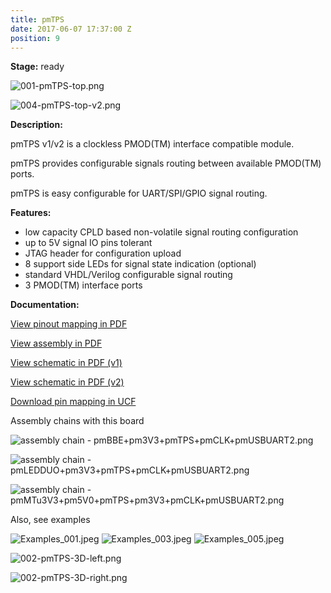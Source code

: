 ```yaml
---
title: pmTPS
date: 2017-06-07 17:37:00 Z
position: 9
---
```


**Stage:** ready

![001-pmTPS-top.png](/uploads/pmTPS/001-pmTPS-top.png)

![004-pmTPS-top-v2.png](/uploads/pmTPS/004-pmTPS-top-v2.png)

**Description:**

pmTPS v1/v2 is a clockless PMOD(TM) interface compatible module.

pmTPS provides configurable signals routing between available PMOD(TM) ports. 

pmTPS is easy configurable for UART/SPI/GPIO signal routing.

**Features:**

* low capacity CPLD based non-volatile signal routing configuration
* up to 5V signal IO pins tolerant
* JTAG header for configuration upload
* 8 support side LEDs for signal state indication (optional)
* standard VHDL/Verilog configurable signal routing
* 3 PMOD(TM) interface ports

**Documentation:**

[View pinout mapping in PDF](/uploads/pmTPS/pmTPS_Specification.pdf)

[View assembly in PDF](/uploads/pmTPS/pmTPS_assembly_drawings.pdf)

[View schematic in PDF (v1)](/uploads/pmTPS/SCH_pmTPS_xc9572.pdf)

[View schematic in PDF (v2)](/uploads/pmTPS/SCH_pmTPS_v2.pdf)

[Download pin mapping in UCF](/uploads/pmTPS/pmTPS_ucf.ucf)

Assembly chains with this board

![assembly chain - pmBBE+pm3V3+pmTPS+pmCLK+pmUSBUART2.png](/uploads/pmTPS/assembly%20chain%20-%20pmBBE+pm3V3+pmTPS+pmCLK+pmUSBUART2.png)

![assembly chain - pmLEDDUO+pm3V3+pmTPS+pmCLK+pmUSBUART2.png](/uploads/pmTPS/assembly%20chain%20-%20pmLEDDUO+pm3V3+pmTPS+pmCLK+pmUSBUART2.png)

![assembly chain - pmMTu3V3+pm5V0+pmTPS+pm3V3+pmCLK+pmUSBUART2.png](/uploads/pmTPS/assembly%20chain%20-%20pmMTu3V3+pm5V0+pmTPS+pm3V3+pmCLK+pmUSBUART2.png)

Also, see examples

![Examples_001.jpeg](/uploads/pmTPS/Examples_001.jpeg)
![Examples_003.jpeg](/uploads/pmTPS/Examples_003.jpeg)
![Examples_005.jpeg](/uploads/pmTPS/Examples_005.jpeg)

![002-pmTPS-3D-left.png](/uploads/pmTPS/002-pmTPS-3D-left.png)

![002-pmTPS-3D-right.png](/uploads/pmTPS/003-pmTPS-3D-right.png)
